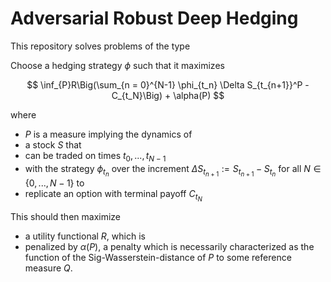 # Adversarial Robust Deep Hedging

This repository solves problems of the type

Choose a hedging strategy $\phi$ such that it maximizes

$$
\inf_{P}R\Big(\sum_{n = 0}^{N-1} \phi_{t_n} \Delta S_{t_{n+1}}^P - C_{t_N}\Big) + \alpha(P)
$$

where 

- $P$ is a measure implying the dynamics of 
- a stock $S$ that
- can be traded on times $t_0, ..., t_{N-1}$ 
- with the strategy $\phi_{t_n}$ over the increment $\Delta S_{t_{n+1}} := S_{t_{n+1}} - S_{t_n}$ for all $N \in \lbrace 0, ..., N-1\rbrace$ to
- replicate an option with terminal payoff $C_{t_N}$

This should then maximize

- a utility functional $R$, which is
- penalized by $\alpha(P$), a penalty which is necessarily characterized as the function of the Sig-Wasserstein-distance of $P$ to some reference measure $Q$.
